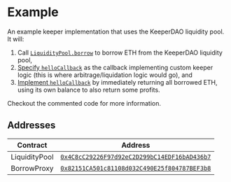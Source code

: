 # Example

An example keeper implementation that uses the KeeperDAO liquidity pool. It will:

1. Call [`LiquidityPool.borrow`](https://github.com/keeperdao/example/blob/master/contracts/HelloWorld.sol#L116) to borrow ETH from the KeeperDAO liquidity pool,
2. [Specify `helloCallback`](https://github.com/keeperdao/example/blob/master/contracts/HelloWorld.sol#L125) as the callback implementing custom keeper logic (this is where arbitrage/liquidation logic would go), and
3. [Implement `helloCallback`](https://github.com/keeperdao/example/blob/master/contracts/HelloWorld.sol#L165) by immediately returning all borrowed ETH, using its own balance to also return some profits.

Checkout the commented code for more information.

## Addresses

| Contract | Address |
|----------|---------|
| LiquidityPool | [`0x4C8cC29226F97d92eC2D299bC14EDF16bAD436b7`](https://etherscan.io/address/0x4C8cC29226F97d92eC2D299bC14EDF16bAD436b7) |
| BorrowProxy | [`0x82151CA501c81108d032C490E25f804787BEF3b8`](https://etherscan.io/address/0x82151CA501c81108d032C490E25f804787BEF3b8) |
